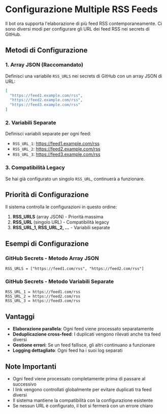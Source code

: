 # Configurazione Multiple RSS Feeds

Il bot ora supporta l'elaborazione di più feed RSS contemporaneamente. Ci sono diversi modi per configurare gli URL dei feed RSS nei secrets di GitHub.

## Metodi di Configurazione

### 1. Array JSON (Raccomandato)
Definisci una variabile `RSS_URLS` nei secrets di GitHub con un array JSON di URL:

```json
[
  "https://feed1.example.com/rss",
  "https://feed2.example.com/rss",
  "https://feed3.example.com/rss"
]
```

### 2. Variabili Separate
Definisci variabili separate per ogni feed:

- `RSS_URL_1`: https://feed1.example.com/rss
- `RSS_URL_2`: https://feed2.example.com/rss
- `RSS_URL_3`: https://feed3.example.com/rss

### 3. Compatibilità Legacy
Se hai già configurato un singolo `RSS_URL`, continuerà a funzionare.

## Priorità di Configurazione

Il sistema controlla le configurazioni in questo ordine:

1. **RSS_URLS** (array JSON) - Priorità massima
2. **RSS_URL** (singolo URL) - Compatibilità legacy
3. **RSS_URL_1, RSS_URL_2, ...** - Variabili separate

## Esempi di Configurazione

### GitHub Secrets - Metodo Array JSON
```
RSS_URLS = ["https://feed1.com/rss", "https://feed2.com/rss"]
```

### GitHub Secrets - Metodo Variabili Separate
```
RSS_URL_1 = https://feed1.com/rss
RSS_URL_2 = https://feed2.com/rss
RSS_URL_3 = https://feed3.com/rss
```

## Vantaggi

- **Elaborazione parallela**: Ogni feed viene processato separatamente
- **Deduplicazione cross-feed**: I duplicati vengono rilevati anche tra feed diversi
- **Gestione errori**: Se un feed fallisce, gli altri continuano a funzionare
- **Logging dettagliato**: Ogni feed ha i suoi log separati

## Note Importanti

- Ogni feed viene processato completamente prima di passare al successivo
- I link vengono controllati globalmente per evitare duplicati tra feed diversi
- Il sistema mantiene la compatibilità con la configurazione esistente
- Se nessun URL è configurato, il bot si fermerà con un errore chiaro
